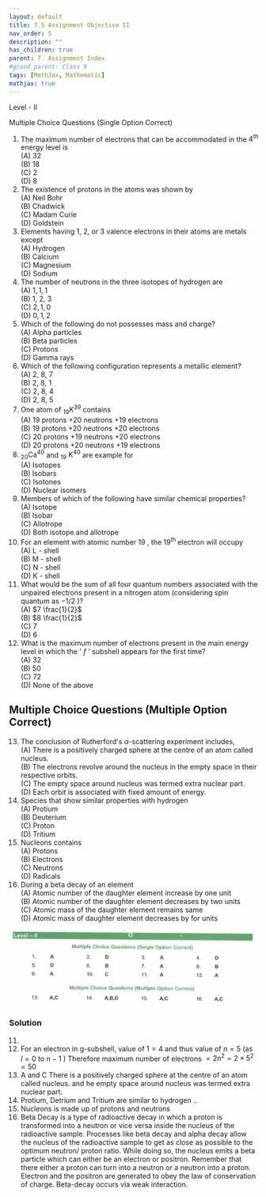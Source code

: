 ```yaml
---
layout: default
title: 7.5 Assignment Objective II
nav_order: 5
description: ""
has_children: true
parent: 7. Assignment Index
#grand_parent: Class 9
tags: [MathJax, Mathematic]
mathjax: true
---
```

Level - II

Multiple Choice Questions (Single Option Correct)
1. The maximum number of electrons that can be accommodated in the $4^{\text {th }}$ energy level is   
(A) 32   
(B) 18   
(C) 2   
(D) 8
2. The existence of protons in the atoms was shown by   
(A) Neil Bohr   
(B) Chadwick   
(C) Madam Curie   
(D) Goldstein
3. Elements having 1, 2, or 3 valence electrons in their atoms are metals except   
(A) Hydrogen   
(B) Calcium   
(C) Magnesium   
(D) Sodium
4. The number of neutrons in the three isotopes of hydrogen are   
(A) $1,1,1$   
(B) 1, 2, 3   
(C) $2,1,0$   
(D) $0,1,2$
5. Which of the following do not possesses mass and charge?   
(A) Alpha particles   
(B) Beta particles   
(C) Protons   
(D) Gamma rays
6. Which of the following configuration represents a metallic element?   
(A) 2, 8, 7   
(B) 2, 8, 1   
(C) 2, 8, 4   
(D) 2, 8, 5
7. One atom of ${ }_{19} K^{39}$ contains   
(A) 19 protons +20 neutrons +19 electrons   
(B) 19 protons +20 neutrons +20 electrons   
(C) 20 protons +19 neutrons +20 electrons   
(D) 20 protons +20 neutrons +19 electrons
8. ${ }_{20} \mathrm{Ca}^{40}$ and ${ }_{19} \mathrm{~K}^{40}$ are example for      
(A) Isotopes   
(B) Isobars   
(C) Isotones   
(D) Nuclear isomers
9. Members of which of the following have similar chemical properties?      
(A) Isotope   
(B) Isobar   
(C) Allotrope   
(D) Both isotope and allotrope
10. For an element with atomic number 19 , the $19^{\text {th }}$ electron will occupy   
(A) L - shell   
(B) M - shell   
(C) N - shell   
(D) K - shell
11. What would be the sum of all four quantum numbers associated with the unpaired electrons present in a nitrogen atom (considering spin quantum as $-1 / 2$ )?   
(A) $7 \frac{1}{2}$   
(B) $8 \frac{1}{2}$   
(C) 7   
(D) 6
12. What is the maximum number of electrons present in the main energy level in which the ' $f$ ' subshell appears for the first time?   
(A) 32   
(B) 50   
(C) 72   
(D) None of the above

## Multiple Choice Questions (Multiple Option Correct)

13. The conclusion of Rutherford's $\alpha$-scattering experiment includes,     
(A) There is a positively charged sphere at the centre of an atom called nucleus.   
(B) The electrons revolve around the nucleus in the empty space in their respective orbits.   
(C) The empty space around nucleus was termed extra nuclear part.   
(D) Each orbit is associated with fixed amount of energy.
14. Species that show similar properties with hydrogen   
(A) Protium   
(B) Deuterium   
(C) Proton   
(D) Tritium
15. Nucleons contains   
(A) Protons   
(B) Electrons   
(C) Neutrons   
(D) Radicals
16. During a beta decay of an element   
(A) Atomic number of the daughter element increase by one unit   
(B) Atomic number of the daughter element decreases by two units   
(C) Atomic mass of the daughter element remains same   
(D) Atomic mass of daughter element decreases by for units

<img src="./assignment-objective-level-II.png" >

### Solution

11. 
12. For an electron in g-subshell, value of $1=4$ and thus value of $n=5$ (as $l=0$ to $\mathrm{n}-1$ )
Therefore maximum number of electrons $=2 \mathrm{n}^2=2 \times 5^2=50$
13. A and C There is a positively charged sphere at the centre of an atom called nucleus. and he empty space around nucleus was termed extra nuclear part.
14. Protium, Detrium and Tritium are similar to hydrogen
    ..
15. Nucleons is made up of protons and neutrons
16. Beta Decay is a type of radioactive decay in which a proton is transformed into a neutron or vice versa inside the nucleus of the radioactive sample. Processes like beta decay and alpha decay allow the nucleus of the radioactive sample to get as close as possible to the optimum neutron/ proton ratio. While doing so, the nucleus emits a beta particle which can either be an electron or positron. Remember that there either a proton can turn into a neutron or a neutron into a proton. Electron and the positron are generated to obey the law of conservation of charge. Beta-decay occurs via weak interaction.